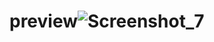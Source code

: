# preview![Screenshot_7](https://github.com/shakil2995/workingWithPhp/assets/29783183/248a5440-02db-4fd2-8aa5-9c65442d6076)

